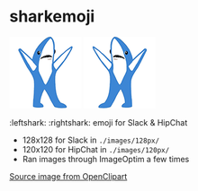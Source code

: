 # sharkemoji

![:leftshark:](https://raw.githubusercontent.com/huyhong/sharkemoji/master/images/128px/leftshark.png)
![:leftshark:](https://raw.githubusercontent.com/huyhong/sharkemoji/master/images/128px/rightshark.png)

:leftshark: :rightshark: emoji for Slack & HipChat

- 128x128 for Slack in `./images/128px/`
- 120x120 for HipChat in `./images/120px/`
- Ran images through ImageOptim a few times

[Source image from OpenClipart](https://openclipart.org/image/2400px/svg_to_png/213882/left_shark.png)